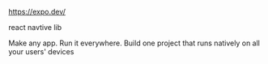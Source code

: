 https://expo.dev/

react navtive lib

Make any app.
Run it everywhere.
Build one project that runs natively
on all your users' devices